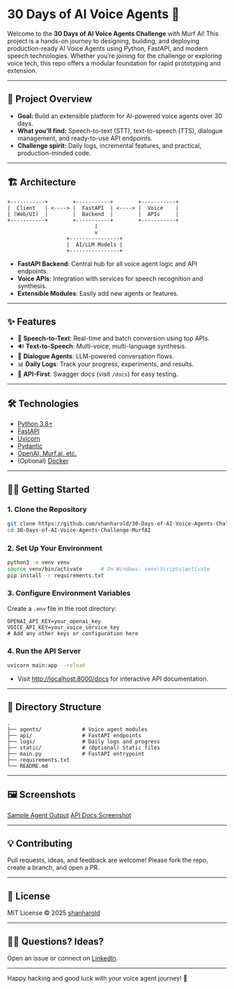 # 30 Days of AI Voice Agents 🚀

Welcome to the **30 Days of AI Voice Agents Challenge** with Murf Ai! This project is a hands-on journey to designing, building, and deploying production-ready AI Voice Agents using Python, FastAPI, and modern speech technologies. Whether you’re joining for the challenge or exploring voice tech, this repo offers a modular foundation for rapid prototyping and extension.

---

## 🌟 Project Overview

- **Goal:** Build an extensible platform for AI-powered voice agents over 30 days.
- **What you’ll find:** Speech-to-text (STT), text-to-speech (TTS), dialogue management, and ready-to-use API endpoints.
- **Challenge spirit:** Daily logs, incremental features, and practical, production-minded code.

---

## 🏗️ Architecture

```
+-----------+        +-----------+        +-----------+
|  Client   | <----> |  FastAPI  | <----> |  Voice    |
| (Web/UI)  |        |  Backend  |        |  APIs     |
+-----------+        +-----------+        +-----------+
                            |
                            v
                   +----------------+
                   |  AI/LLM Models |
                   +----------------+
```

- **FastAPI Backend**: Central hub for all voice agent logic and API endpoints.
- **Voice APIs**: Integration with services for speech recognition and synthesis.
- **Extensible Modules**: Easily add new agents or features.

---

## ✨ Features

- 🎤 **Speech-to-Text**: Real-time and batch conversion using top APIs.
- 🔊 **Text-to-Speech**: Multi-voice, multi-language synthesis.
- 🧠 **Dialogue Agents**: LLM-powered conversation flows.
- 📊 **Daily Logs**: Track your progress, experiments, and results.
- 🚀 **API-First**: Swagger docs (visit `/docs`) for easy testing.

---

## 🛠️ Technologies

- [Python 3.8+](https://python.org/)
- [FastAPI](https://fastapi.tiangolo.com/)
- [Uvicorn](https://www.uvicorn.org/)
- [Pydantic](https://pydantic-docs.helpmanual.io/)
- [OpenAI, Murf.ai, etc.](https://openai.com/)
- (Optional) [Docker](https://www.docker.com/)

---

## 🏃‍♂️ Getting Started

### 1. Clone the Repository

```bash
git clone https://github.com/shanharold/30-Days-of-AI-Voice-Agents-Challenge-MurfAI.git
cd 30-Days-of-AI-Voice-Agents-Challenge-MurfAI
```

### 2. Set Up Your Environment

```bash
python3 -m venv venv
source venv/bin/activate      # On Windows: venv\Scripts\activate
pip install -r requirements.txt
```

### 3. Configure Environment Variables

Create a `.env` file in the root directory:

```env
OPENAI_API_KEY=your_openai_key
VOICE_API_KEY=your_voice_service_key
# Add any other keys or configuration here
```

### 4. Run the API Server

```bash
uvicorn main:app --reload
```
- Visit [http://localhost:8000/docs](http://localhost:8000/docs) for interactive API documentation.

---

## 📂 Directory Structure

```
.
├── agents/             # Voice agent modules
├── api/                # FastAPI endpoints
├── logs/               # Daily logs and progress
├── static/             # (Optional) Static files
├── main.py             # FastAPI entrypoint
├── requirements.txt
└── README.md
```

---

## 🖼️ Screenshots

[Sample Agent Output](static/sgent_ui.png)
[API Docs Screenshot](static/api_docs.png)

---

## 💡 Contributing

Pull requests, ideas, and feedback are welcome! Please fork the repo, create a branch, and open a PR.

---

## 📝 License

MIT License © 2025 [shanharold](https://github.com/shanharold)

---

## 🙋‍♂️ Questions? Ideas?

Open an issue or connect on [LinkedIn](https://www.linkedin.com/in/shan-harold).

---

Happy hacking and good luck with your voice agent journey! 🚀